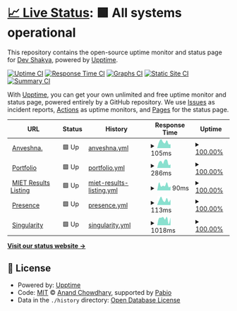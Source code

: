 # [📈 Live Status](https://devxoshakya.github.io/uptime): <!--live status--> **🟩 All systems operational**

This repository contains the open-source uptime monitor and status page for [Dev Shakya](https://devxoshakya.xyz), powered by [Upptime](https://github.com/upptime/upptime).

[![Uptime CI](https://github.com/devxoshakya/uptime/workflows/Uptime%20CI/badge.svg)](https://github.com/devxoshakya/uptime/actions?query=workflow%3A%22Uptime+CI%22)
[![Response Time CI](https://github.com/devxoshakya/uptime/workflows/Response%20Time%20CI/badge.svg)](https://github.com/devxoshakya/uptime/actions?query=workflow%3A%22Response+Time+CI%22)
[![Graphs CI](https://github.com/devxoshakya/uptime/workflows/Graphs%20CI/badge.svg)](https://github.com/devxoshakya/uptime/actions?query=workflow%3A%22Graphs+CI%22)
[![Static Site CI](https://github.com/devxoshakya/uptime/workflows/Static%20Site%20CI/badge.svg)](https://github.com/devxoshakya/uptime/actions?query=workflow%3A%22Static+Site+CI%22)
[![Summary CI](https://github.com/devxoshakya/uptime/workflows/Summary%20CI/badge.svg)](https://github.com/devxoshakya/uptime/actions?query=workflow%3A%22Summary+CI%22)

With [Upptime](https://upptime.js.org), you can get your own unlimited and free uptime monitor and status page, powered entirely by a GitHub repository. We use [Issues](https://github.com/devxoshakya/uptime/issues) as incident reports, [Actions](https://github.com/devxoshakya/uptime/actions) as uptime monitors, and [Pages](https://devxoshakya.github.io/uptime) for the status page.

<!--start: status pages-->
<!-- This summary is generated by Upptime (https://github.com/upptime/upptime) -->
<!-- Do not edit this manually, your changes will be overwritten -->
<!-- prettier-ignore -->
| URL | Status | History | Response Time | Uptime |
| --- | ------ | ------- | ------------- | ------ |
| <img alt="" src="https://icons.duckduckgo.com/ip3/anveshna.devshakya.xyz.ico" height="13"> [Anveshna.](https://anveshna.devshakya.xyz) | 🟩 Up | [anveshna.yml](https://github.com/devxoshakya/uptime/commits/HEAD/history/anveshna.yml) | <details><summary><img alt="Response time graph" src="./graphs/anveshna/response-time-week.png" height="20"> 105ms</summary><br><a href="https://devxoshakya.github.io/uptime/history/anveshna"><img alt="Response time 373" src="https://img.shields.io/endpoint?url=https%3A%2F%2Fraw.githubusercontent.com%2Fdevxoshakya%2Fuptime%2FHEAD%2Fapi%2Fanveshna%2Fresponse-time.json"></a><br><a href="https://devxoshakya.github.io/uptime/history/anveshna"><img alt="24-hour response time 67" src="https://img.shields.io/endpoint?url=https%3A%2F%2Fraw.githubusercontent.com%2Fdevxoshakya%2Fuptime%2FHEAD%2Fapi%2Fanveshna%2Fresponse-time-day.json"></a><br><a href="https://devxoshakya.github.io/uptime/history/anveshna"><img alt="7-day response time 105" src="https://img.shields.io/endpoint?url=https%3A%2F%2Fraw.githubusercontent.com%2Fdevxoshakya%2Fuptime%2FHEAD%2Fapi%2Fanveshna%2Fresponse-time-week.json"></a><br><a href="https://devxoshakya.github.io/uptime/history/anveshna"><img alt="30-day response time 127" src="https://img.shields.io/endpoint?url=https%3A%2F%2Fraw.githubusercontent.com%2Fdevxoshakya%2Fuptime%2FHEAD%2Fapi%2Fanveshna%2Fresponse-time-month.json"></a><br><a href="https://devxoshakya.github.io/uptime/history/anveshna"><img alt="1-year response time 373" src="https://img.shields.io/endpoint?url=https%3A%2F%2Fraw.githubusercontent.com%2Fdevxoshakya%2Fuptime%2FHEAD%2Fapi%2Fanveshna%2Fresponse-time-year.json"></a></details> | <details><summary><a href="https://devxoshakya.github.io/uptime/history/anveshna">100.00%</a></summary><a href="https://devxoshakya.github.io/uptime/history/anveshna"><img alt="All-time uptime 99.98%" src="https://img.shields.io/endpoint?url=https%3A%2F%2Fraw.githubusercontent.com%2Fdevxoshakya%2Fuptime%2FHEAD%2Fapi%2Fanveshna%2Fuptime.json"></a><br><a href="https://devxoshakya.github.io/uptime/history/anveshna"><img alt="24-hour uptime 100.00%" src="https://img.shields.io/endpoint?url=https%3A%2F%2Fraw.githubusercontent.com%2Fdevxoshakya%2Fuptime%2FHEAD%2Fapi%2Fanveshna%2Fuptime-day.json"></a><br><a href="https://devxoshakya.github.io/uptime/history/anveshna"><img alt="7-day uptime 100.00%" src="https://img.shields.io/endpoint?url=https%3A%2F%2Fraw.githubusercontent.com%2Fdevxoshakya%2Fuptime%2FHEAD%2Fapi%2Fanveshna%2Fuptime-week.json"></a><br><a href="https://devxoshakya.github.io/uptime/history/anveshna"><img alt="30-day uptime 100.00%" src="https://img.shields.io/endpoint?url=https%3A%2F%2Fraw.githubusercontent.com%2Fdevxoshakya%2Fuptime%2FHEAD%2Fapi%2Fanveshna%2Fuptime-month.json"></a><br><a href="https://devxoshakya.github.io/uptime/history/anveshna"><img alt="1-year uptime 99.98%" src="https://img.shields.io/endpoint?url=https%3A%2F%2Fraw.githubusercontent.com%2Fdevxoshakya%2Fuptime%2FHEAD%2Fapi%2Fanveshna%2Fuptime-year.json"></a></details>
| <img alt="" src="https://icons.duckduckgo.com/ip3/devshakya.xyz.ico" height="13"> [Portfolio](https://devshakya.xyz) | 🟩 Up | [portfolio.yml](https://github.com/devxoshakya/uptime/commits/HEAD/history/portfolio.yml) | <details><summary><img alt="Response time graph" src="./graphs/portfolio/response-time-week.png" height="20"> 286ms</summary><br><a href="https://devxoshakya.github.io/uptime/history/portfolio"><img alt="Response time 438" src="https://img.shields.io/endpoint?url=https%3A%2F%2Fraw.githubusercontent.com%2Fdevxoshakya%2Fuptime%2FHEAD%2Fapi%2Fportfolio%2Fresponse-time.json"></a><br><a href="https://devxoshakya.github.io/uptime/history/portfolio"><img alt="24-hour response time 174" src="https://img.shields.io/endpoint?url=https%3A%2F%2Fraw.githubusercontent.com%2Fdevxoshakya%2Fuptime%2FHEAD%2Fapi%2Fportfolio%2Fresponse-time-day.json"></a><br><a href="https://devxoshakya.github.io/uptime/history/portfolio"><img alt="7-day response time 286" src="https://img.shields.io/endpoint?url=https%3A%2F%2Fraw.githubusercontent.com%2Fdevxoshakya%2Fuptime%2FHEAD%2Fapi%2Fportfolio%2Fresponse-time-week.json"></a><br><a href="https://devxoshakya.github.io/uptime/history/portfolio"><img alt="30-day response time 289" src="https://img.shields.io/endpoint?url=https%3A%2F%2Fraw.githubusercontent.com%2Fdevxoshakya%2Fuptime%2FHEAD%2Fapi%2Fportfolio%2Fresponse-time-month.json"></a><br><a href="https://devxoshakya.github.io/uptime/history/portfolio"><img alt="1-year response time 438" src="https://img.shields.io/endpoint?url=https%3A%2F%2Fraw.githubusercontent.com%2Fdevxoshakya%2Fuptime%2FHEAD%2Fapi%2Fportfolio%2Fresponse-time-year.json"></a></details> | <details><summary><a href="https://devxoshakya.github.io/uptime/history/portfolio">100.00%</a></summary><a href="https://devxoshakya.github.io/uptime/history/portfolio"><img alt="All-time uptime 99.97%" src="https://img.shields.io/endpoint?url=https%3A%2F%2Fraw.githubusercontent.com%2Fdevxoshakya%2Fuptime%2FHEAD%2Fapi%2Fportfolio%2Fuptime.json"></a><br><a href="https://devxoshakya.github.io/uptime/history/portfolio"><img alt="24-hour uptime 100.00%" src="https://img.shields.io/endpoint?url=https%3A%2F%2Fraw.githubusercontent.com%2Fdevxoshakya%2Fuptime%2FHEAD%2Fapi%2Fportfolio%2Fuptime-day.json"></a><br><a href="https://devxoshakya.github.io/uptime/history/portfolio"><img alt="7-day uptime 100.00%" src="https://img.shields.io/endpoint?url=https%3A%2F%2Fraw.githubusercontent.com%2Fdevxoshakya%2Fuptime%2FHEAD%2Fapi%2Fportfolio%2Fuptime-week.json"></a><br><a href="https://devxoshakya.github.io/uptime/history/portfolio"><img alt="30-day uptime 100.00%" src="https://img.shields.io/endpoint?url=https%3A%2F%2Fraw.githubusercontent.com%2Fdevxoshakya%2Fuptime%2FHEAD%2Fapi%2Fportfolio%2Fuptime-month.json"></a><br><a href="https://devxoshakya.github.io/uptime/history/portfolio"><img alt="1-year uptime 99.97%" src="https://img.shields.io/endpoint?url=https%3A%2F%2Fraw.githubusercontent.com%2Fdevxoshakya%2Fuptime%2FHEAD%2Fapi%2Fportfolio%2Fuptime-year.json"></a></details>
| <img alt="" src="https://icons.duckduckgo.com/ip3/mietresults.devshakya.xyz.ico" height="13"> [MIET Results Listing](https://mietresults.devshakya.xyz) | 🟩 Up | [miet-results-listing.yml](https://github.com/devxoshakya/uptime/commits/HEAD/history/miet-results-listing.yml) | <details><summary><img alt="Response time graph" src="./graphs/miet-results-listing/response-time-week.png" height="20"> 90ms</summary><br><a href="https://devxoshakya.github.io/uptime/history/miet-results-listing"><img alt="Response time 184" src="https://img.shields.io/endpoint?url=https%3A%2F%2Fraw.githubusercontent.com%2Fdevxoshakya%2Fuptime%2FHEAD%2Fapi%2Fmiet-results-listing%2Fresponse-time.json"></a><br><a href="https://devxoshakya.github.io/uptime/history/miet-results-listing"><img alt="24-hour response time 68" src="https://img.shields.io/endpoint?url=https%3A%2F%2Fraw.githubusercontent.com%2Fdevxoshakya%2Fuptime%2FHEAD%2Fapi%2Fmiet-results-listing%2Fresponse-time-day.json"></a><br><a href="https://devxoshakya.github.io/uptime/history/miet-results-listing"><img alt="7-day response time 90" src="https://img.shields.io/endpoint?url=https%3A%2F%2Fraw.githubusercontent.com%2Fdevxoshakya%2Fuptime%2FHEAD%2Fapi%2Fmiet-results-listing%2Fresponse-time-week.json"></a><br><a href="https://devxoshakya.github.io/uptime/history/miet-results-listing"><img alt="30-day response time 134" src="https://img.shields.io/endpoint?url=https%3A%2F%2Fraw.githubusercontent.com%2Fdevxoshakya%2Fuptime%2FHEAD%2Fapi%2Fmiet-results-listing%2Fresponse-time-month.json"></a><br><a href="https://devxoshakya.github.io/uptime/history/miet-results-listing"><img alt="1-year response time 184" src="https://img.shields.io/endpoint?url=https%3A%2F%2Fraw.githubusercontent.com%2Fdevxoshakya%2Fuptime%2FHEAD%2Fapi%2Fmiet-results-listing%2Fresponse-time-year.json"></a></details> | <details><summary><a href="https://devxoshakya.github.io/uptime/history/miet-results-listing">100.00%</a></summary><a href="https://devxoshakya.github.io/uptime/history/miet-results-listing"><img alt="All-time uptime 99.97%" src="https://img.shields.io/endpoint?url=https%3A%2F%2Fraw.githubusercontent.com%2Fdevxoshakya%2Fuptime%2FHEAD%2Fapi%2Fmiet-results-listing%2Fuptime.json"></a><br><a href="https://devxoshakya.github.io/uptime/history/miet-results-listing"><img alt="24-hour uptime 100.00%" src="https://img.shields.io/endpoint?url=https%3A%2F%2Fraw.githubusercontent.com%2Fdevxoshakya%2Fuptime%2FHEAD%2Fapi%2Fmiet-results-listing%2Fuptime-day.json"></a><br><a href="https://devxoshakya.github.io/uptime/history/miet-results-listing"><img alt="7-day uptime 100.00%" src="https://img.shields.io/endpoint?url=https%3A%2F%2Fraw.githubusercontent.com%2Fdevxoshakya%2Fuptime%2FHEAD%2Fapi%2Fmiet-results-listing%2Fuptime-week.json"></a><br><a href="https://devxoshakya.github.io/uptime/history/miet-results-listing"><img alt="30-day uptime 100.00%" src="https://img.shields.io/endpoint?url=https%3A%2F%2Fraw.githubusercontent.com%2Fdevxoshakya%2Fuptime%2FHEAD%2Fapi%2Fmiet-results-listing%2Fuptime-month.json"></a><br><a href="https://devxoshakya.github.io/uptime/history/miet-results-listing"><img alt="1-year uptime 99.97%" src="https://img.shields.io/endpoint?url=https%3A%2F%2Fraw.githubusercontent.com%2Fdevxoshakya%2Fuptime%2FHEAD%2Fapi%2Fmiet-results-listing%2Fuptime-year.json"></a></details>
| <img alt="" src="https://icons.duckduckgo.com/ip3/presence.devshakya.xyz.ico" height="13"> [Presence](https://presence.devshakya.xyz) | 🟩 Up | [presence.yml](https://github.com/devxoshakya/uptime/commits/HEAD/history/presence.yml) | <details><summary><img alt="Response time graph" src="./graphs/presence/response-time-week.png" height="20"> 113ms</summary><br><a href="https://devxoshakya.github.io/uptime/history/presence"><img alt="Response time 200" src="https://img.shields.io/endpoint?url=https%3A%2F%2Fraw.githubusercontent.com%2Fdevxoshakya%2Fuptime%2FHEAD%2Fapi%2Fpresence%2Fresponse-time.json"></a><br><a href="https://devxoshakya.github.io/uptime/history/presence"><img alt="24-hour response time 118" src="https://img.shields.io/endpoint?url=https%3A%2F%2Fraw.githubusercontent.com%2Fdevxoshakya%2Fuptime%2FHEAD%2Fapi%2Fpresence%2Fresponse-time-day.json"></a><br><a href="https://devxoshakya.github.io/uptime/history/presence"><img alt="7-day response time 113" src="https://img.shields.io/endpoint?url=https%3A%2F%2Fraw.githubusercontent.com%2Fdevxoshakya%2Fuptime%2FHEAD%2Fapi%2Fpresence%2Fresponse-time-week.json"></a><br><a href="https://devxoshakya.github.io/uptime/history/presence"><img alt="30-day response time 129" src="https://img.shields.io/endpoint?url=https%3A%2F%2Fraw.githubusercontent.com%2Fdevxoshakya%2Fuptime%2FHEAD%2Fapi%2Fpresence%2Fresponse-time-month.json"></a><br><a href="https://devxoshakya.github.io/uptime/history/presence"><img alt="1-year response time 200" src="https://img.shields.io/endpoint?url=https%3A%2F%2Fraw.githubusercontent.com%2Fdevxoshakya%2Fuptime%2FHEAD%2Fapi%2Fpresence%2Fresponse-time-year.json"></a></details> | <details><summary><a href="https://devxoshakya.github.io/uptime/history/presence">100.00%</a></summary><a href="https://devxoshakya.github.io/uptime/history/presence"><img alt="All-time uptime 100.00%" src="https://img.shields.io/endpoint?url=https%3A%2F%2Fraw.githubusercontent.com%2Fdevxoshakya%2Fuptime%2FHEAD%2Fapi%2Fpresence%2Fuptime.json"></a><br><a href="https://devxoshakya.github.io/uptime/history/presence"><img alt="24-hour uptime 100.00%" src="https://img.shields.io/endpoint?url=https%3A%2F%2Fraw.githubusercontent.com%2Fdevxoshakya%2Fuptime%2FHEAD%2Fapi%2Fpresence%2Fuptime-day.json"></a><br><a href="https://devxoshakya.github.io/uptime/history/presence"><img alt="7-day uptime 100.00%" src="https://img.shields.io/endpoint?url=https%3A%2F%2Fraw.githubusercontent.com%2Fdevxoshakya%2Fuptime%2FHEAD%2Fapi%2Fpresence%2Fuptime-week.json"></a><br><a href="https://devxoshakya.github.io/uptime/history/presence"><img alt="30-day uptime 100.00%" src="https://img.shields.io/endpoint?url=https%3A%2F%2Fraw.githubusercontent.com%2Fdevxoshakya%2Fuptime%2FHEAD%2Fapi%2Fpresence%2Fuptime-month.json"></a><br><a href="https://devxoshakya.github.io/uptime/history/presence"><img alt="1-year uptime 100.00%" src="https://img.shields.io/endpoint?url=https%3A%2F%2Fraw.githubusercontent.com%2Fdevxoshakya%2Fuptime%2FHEAD%2Fapi%2Fpresence%2Fuptime-year.json"></a></details>
| <img alt="" src="https://icons.duckduckgo.com/ip3/singularity.devshakya.xyz.ico" height="13"> [Singularity](https://singularity.devshakya.xyz) | 🟩 Up | [singularity.yml](https://github.com/devxoshakya/uptime/commits/HEAD/history/singularity.yml) | <details><summary><img alt="Response time graph" src="./graphs/singularity/response-time-week.png" height="20"> 1018ms</summary><br><a href="https://devxoshakya.github.io/uptime/history/singularity"><img alt="Response time 668" src="https://img.shields.io/endpoint?url=https%3A%2F%2Fraw.githubusercontent.com%2Fdevxoshakya%2Fuptime%2FHEAD%2Fapi%2Fsingularity%2Fresponse-time.json"></a><br><a href="https://devxoshakya.github.io/uptime/history/singularity"><img alt="24-hour response time 1161" src="https://img.shields.io/endpoint?url=https%3A%2F%2Fraw.githubusercontent.com%2Fdevxoshakya%2Fuptime%2FHEAD%2Fapi%2Fsingularity%2Fresponse-time-day.json"></a><br><a href="https://devxoshakya.github.io/uptime/history/singularity"><img alt="7-day response time 1018" src="https://img.shields.io/endpoint?url=https%3A%2F%2Fraw.githubusercontent.com%2Fdevxoshakya%2Fuptime%2FHEAD%2Fapi%2Fsingularity%2Fresponse-time-week.json"></a><br><a href="https://devxoshakya.github.io/uptime/history/singularity"><img alt="30-day response time 925" src="https://img.shields.io/endpoint?url=https%3A%2F%2Fraw.githubusercontent.com%2Fdevxoshakya%2Fuptime%2FHEAD%2Fapi%2Fsingularity%2Fresponse-time-month.json"></a><br><a href="https://devxoshakya.github.io/uptime/history/singularity"><img alt="1-year response time 668" src="https://img.shields.io/endpoint?url=https%3A%2F%2Fraw.githubusercontent.com%2Fdevxoshakya%2Fuptime%2FHEAD%2Fapi%2Fsingularity%2Fresponse-time-year.json"></a></details> | <details><summary><a href="https://devxoshakya.github.io/uptime/history/singularity">100.00%</a></summary><a href="https://devxoshakya.github.io/uptime/history/singularity"><img alt="All-time uptime 99.96%" src="https://img.shields.io/endpoint?url=https%3A%2F%2Fraw.githubusercontent.com%2Fdevxoshakya%2Fuptime%2FHEAD%2Fapi%2Fsingularity%2Fuptime.json"></a><br><a href="https://devxoshakya.github.io/uptime/history/singularity"><img alt="24-hour uptime 100.00%" src="https://img.shields.io/endpoint?url=https%3A%2F%2Fraw.githubusercontent.com%2Fdevxoshakya%2Fuptime%2FHEAD%2Fapi%2Fsingularity%2Fuptime-day.json"></a><br><a href="https://devxoshakya.github.io/uptime/history/singularity"><img alt="7-day uptime 100.00%" src="https://img.shields.io/endpoint?url=https%3A%2F%2Fraw.githubusercontent.com%2Fdevxoshakya%2Fuptime%2FHEAD%2Fapi%2Fsingularity%2Fuptime-week.json"></a><br><a href="https://devxoshakya.github.io/uptime/history/singularity"><img alt="30-day uptime 99.93%" src="https://img.shields.io/endpoint?url=https%3A%2F%2Fraw.githubusercontent.com%2Fdevxoshakya%2Fuptime%2FHEAD%2Fapi%2Fsingularity%2Fuptime-month.json"></a><br><a href="https://devxoshakya.github.io/uptime/history/singularity"><img alt="1-year uptime 99.96%" src="https://img.shields.io/endpoint?url=https%3A%2F%2Fraw.githubusercontent.com%2Fdevxoshakya%2Fuptime%2FHEAD%2Fapi%2Fsingularity%2Fuptime-year.json"></a></details>

<!--end: status pages-->

[**Visit our status website →**](https://devxoshakya.github.io/uptime)

## 📄 License

- Powered by: [Upptime](https://github.com/upptime/upptime)
- Code: [MIT](./LICENSE) © [Anand Chowdhary](https://anandchowdhary.com), supported by [Pabio](https://pabio.com)
- Data in the `./history` directory: [Open Database License](https://opendatacommons.org/licenses/odbl/1-0/)
